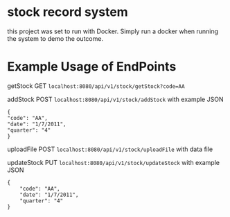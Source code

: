 # stock record system

this project was set to run with Docker. Simply run a docker when running the system to demo the outcome.

# Example Usage of EndPoints
getStock GET `localhost:8080/api/v1/stock/getStock?code=AA`

addStock POST `localhost:8080/api/v1/stock/addStock`
with example JSON 
```
{
"code": "AA",
"date": "1/7/2011",
"quarter": "4"
}
```

uploadFile POST `localhost:8080/api/v1/stock/uploadFile`
with data file

updateStock PUT `localhost:8080/api/v1/stock/updateStock`
with example JSON
```
{
    "code": "AA",
    "date": "1/7/2011",
    "quarter": "4"
}
```